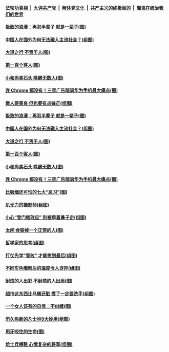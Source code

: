 ####  [法轮功真相](../../../../basic/blob/master/README.md?t=09232100) &nbsp;|&nbsp; [九评共产党](../../../../9ping.md/blob/master/README.md?t=09232100) &nbsp;|&nbsp; [解体党文化](../../../../jtdwh.md/blob/master/README.md?t=09232100)  &nbsp;|&nbsp; [共产主义的终极目的](../../../../gczydzjmd.md/blob/master/README.md?t=09232100) &nbsp;|&nbsp; [魔鬼在统治我们的世界](../../../../mgztzwmdsj.md/blob/master/README.md?t=09232100) 

#### [极致的浪漫：再忍半辈子 就是一辈子(图)](../pages/p8/908220.md?t=09232100) 

#### [中国人在国外为何无法融入主流社会？(组图)](../pages/p8/908218.md?t=09232100) 

#### [大道之行 不责于人(图)](../pages/p8/904634.md?t=09232100) 

#### [第一百个客人(图)](../pages/p8/907168.md?t=09232100) 

#### [小和尚卖石头 唤醒无数人(图)](../pages/p8/907679.md?t=09232100) 

#### [连 Chrome 都没有！三星广告暗讽华为手机最大痛点(图)](../pages/p8/908139.md?t=09232100) 

#### [做人要善良 但也要有点锋芒(组图)](../pages/p8/906983.md?t=09232100) 

#### [极致的浪漫：再忍半辈子 就是一辈子(图)](../pages/p8/908220.md?t=09232100) 

#### [中国人在国外为何无法融入主流社会？(组图)](../pages/p8/908218.md?t=09232100) 

#### [大道之行 不责于人(图)](../pages/p8/904634.md?t=09232100) 

#### [第一百个客人(图)](../pages/p8/907168.md?t=09232100) 

#### [小和尚卖石头 唤醒无数人(图)](../pages/p8/907679.md?t=09232100) 

#### [连 Chrome 都没有！三星广告暗讽华为手机最大痛点(图)](../pages/p8/908139.md?t=09232100) 

#### [比吸烟还可怕的七大“恶习”(图)](../pages/p8/908089.md?t=09232100) 

#### [肌无力的摄影师(组图)](../pages/p8/908072.md?t=09232100) 

#### [小心“登门槛效应” 别被牵着鼻子走(组图)](../pages/p8/906982.md?t=09232100) 

#### [太闲 会毁掉一个正常的人(图)](../pages/p8/907165.md?t=09232100) 

#### [哲学家的思考(组图)](../pages/p8/907154.md?t=09232100) 

#### [打仗先学“善败” 才能笑到最后(组图)](../pages/p8/906981.md?t=09232100) 

#### [不同车色曝晒后的温度令人讶异(组图)](../pages/p8/907988.md?t=09232100) 

#### [耐烦的人出彩 不耐烦的人出局(图)](../pages/p8/904622.md?t=09232100) 

#### [超市这东西比马桶还脏 摸了一定要洗手(组图)](../pages/p8/907951.md?t=09232100) 

#### [一个女人该有的自信：不纠缠(图)](../pages/p8/906931.md?t=09232100) 

#### [历久弥新的凡士林9大妙用(组图)](../pages/p8/907957.md?t=09232100) 

#### [用牙咬住的生命(图)](../pages/p8/907669.md?t=09232100) 

#### [给士兵擦鞋 心情复杂的将军(组图)](../pages/p8/907145.md?t=09232100) 

